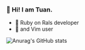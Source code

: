 ### 🤖 Hi! I am Tuan.

<!--
**tuang3142/tuang3142** is a ✨ _special_ ✨ repository because its `README.md` (this file) appears on your GitHub profile.

Here are some ideas to get you started:
-->
- 🚀   Ruby on Rals developer
- 🦾   and Vim user

![Anurag's GitHub stats](https://github-readme-stats.vercel.app/api?username=tuang3142&count_private=true&show_icons=true&theme=tomorrow-night)
